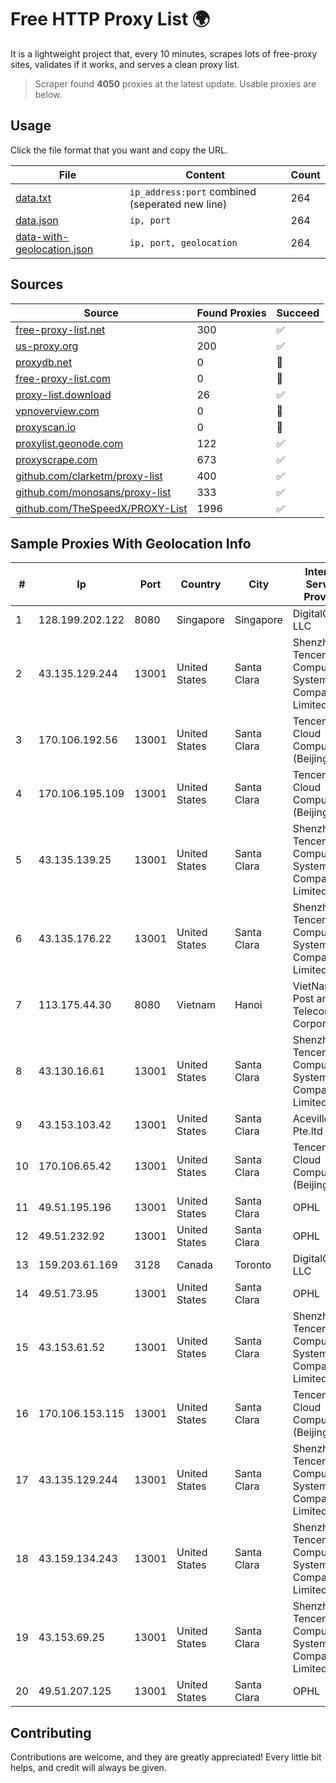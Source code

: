 
# Free HTTP Proxy List 🌍

It is a lightweight project that, every 10 minutes, scrapes lots of free-proxy sites, validates if it works, and serves a clean proxy list.


> Scraper found **4050** proxies at the latest update. Usable proxies are below.

## Usage

Click the file format that you want and copy the URL.


|File|Content|Count|
|----|-------|-----|
|[data.txt](https://raw.githubusercontent.com/themiralay/Proxy-List-World/master/data.txt)|`ip_address:port` combined (seperated new line)|264|
|[data.json](https://raw.githubusercontent.com/themiralay/Proxy-List-World/master/data.json)|`ip, port`|264|
|[data-with-geolocation.json](https://raw.githubusercontent.com/themiralay/Proxy-List-World/master/data-with-geolocation.json)|`ip, port, geolocation`|264|

## Sources

|Source|Found Proxies|Succeed|
|------|-------------|-------|
|[free-proxy-list.net](https://free-proxy-list.net)|300|✅|
|[us-proxy.org](https://www.us-proxy.org)|200|✅|
|[proxydb.net](http://proxydb.net)|0|🚫|
|[free-proxy-list.com](https://free-proxy-list.com/?page=&port=&type%5B%5D=http&type%5B%5D=https&up_time=0&search=Search)|0|🚫|
|[proxy-list.download](https://www.proxy-list.download/HTTP)|26|✅|
|[vpnoverview.com](https://vpnoverview.com/privacy/anonymous-browsing/free-proxy-servers)|0|🚫|
|[proxyscan.io](https://www.proxyscan.io)|0|🚫|
|[proxylist.geonode.com](https://proxylist.geonode.com/api/proxy-list?limit=300&page=1&sort_by=lastChecked&sort_type=desc&protocols=http,https)|122|✅|
|[proxyscrape.com](https://api.proxyscrape.com/v2/?request=displayproxies&protocol=http&timeout=10000&country=all&ssl=all&anonymity=all)|673|✅|
|[github.com/clarketm/proxy-list](https://raw.githubusercontent.com/clarketm/proxy-list/master/proxy-list-raw.txt)|400|✅|
|[github.com/monosans/proxy-list](https://raw.githubusercontent.com/monosans/proxy-list/main/proxies/http.txt)|333|✅|
|[github.com/TheSpeedX/PROXY-List](https://raw.githubusercontent.com/TheSpeedX/PROXY-List/master/http.txt)|1996|✅|


## Sample Proxies With Geolocation Info

|#|Ip|Port|Country|City|Internet Service Provider|
|-|--|----|-------|----|-------------------------|
|1|128.199.202.122|8080|Singapore|Singapore|DigitalOcean, LLC|
|2|43.135.129.244|13001|United States|Santa Clara|Shenzhen Tencent Computer Systems Company Limited|
|3|170.106.192.56|13001|United States|Santa Clara|Tencent Cloud Computing (Beijing) Co|
|4|170.106.195.109|13001|United States|Santa Clara|Tencent Cloud Computing (Beijing) Co|
|5|43.135.139.25|13001|United States|Santa Clara|Shenzhen Tencent Computer Systems Company Limited|
|6|43.135.176.22|13001|United States|Santa Clara|Shenzhen Tencent Computer Systems Company Limited|
|7|113.175.44.30|8080|Vietnam|Hanoi|VietNam Post and Telecom Corporation|
|8|43.130.16.61|13001|United States|Santa Clara|Shenzhen Tencent Computer Systems Company Limited|
|9|43.153.103.42|13001|United States|Santa Clara|Aceville Pte.ltd|
|10|170.106.65.42|13001|United States|Santa Clara|Tencent Cloud Computing (Beijing) Co|
|11|49.51.195.196|13001|United States|Santa Clara|OPHL|
|12|49.51.232.92|13001|United States|Santa Clara|OPHL|
|13|159.203.61.169|3128|Canada|Toronto|DigitalOcean, LLC|
|14|49.51.73.95|13001|United States|Santa Clara|OPHL|
|15|43.153.61.52|13001|United States|Santa Clara|Shenzhen Tencent Computer Systems Company Limited|
|16|170.106.153.115|13001|United States|Santa Clara|Tencent Cloud Computing (Beijing) Co|
|17|43.135.129.244|13001|United States|Santa Clara|Shenzhen Tencent Computer Systems Company Limited|
|18|43.159.134.243|13001|United States|Santa Clara|Shenzhen Tencent Computer Systems Company Limited|
|19|43.153.69.25|13001|United States|Santa Clara|Shenzhen Tencent Computer Systems Company Limited|
|20|49.51.207.125|13001|United States|Santa Clara|OPHL|



## Contributing

Contributions are welcome, and they are greatly appreciated! Every
little bit helps, and credit will always be given.

